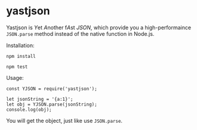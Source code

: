 # yastjson
Yastjson is *Y*et *A*nother f*A*st *JSON*, which provide you a high-performaince `JSON.parse` method instead of the native function in Node.js.

Installation:

```
npm install

npm test
```

Usage:

```
const YJSON = require('yastjson');

let jsonString = '{a:1}';
let obj = YJSON.parse(jsonString);
console.log(obj);
```

You will get the object, just like use `JSON.parse`.